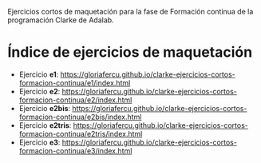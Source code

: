 
Ejercicios cortos de maquetación para la fase de Formación continua de la programación Clarke de Adalab.

# Índice de ejercicios de maquetación

* Ejercicio __e1__:
  https://gloriafercu.github.io/clarke-ejercicios-cortos-formacion-continua/e1/index.html
* Ejercicio __e2__:
  https://gloriafercu.github.io/clarke-ejercicios-cortos-formacion-continua/e2/index.html
* Ejercicio __e2bis__:
  https://gloriafercu.github.io/clarke-ejercicios-cortos-formacion-continua/e2bis/index.html
* Ejercicio __e2tris__:
  https://gloriafercu.github.io/clarke-ejercicios-cortos-formacion-continua/e2tris/index.html
* Ejercicio __e3__:
  https://gloriafercu.github.io/clarke-ejercicios-cortos-formacion-continua/e3/index.html
